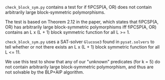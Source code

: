 `check_block_sym.py` contains a test for if fiPCSP(A, OR) does not contain arbitrarily large block-symmetric polymorphisms. 

The test is based on Theorem 2.12 in the paper, which states that fiPCSP(A, OR) has arbitrarily large block-symmetric polymorphisms iff fiPCSP(A, OR) contains an L x (L + 1) block symmetric function for all L >= 1.

`check_block_sym.py` uses a SAT-solver `Glucose3` found in `pysat.solvers` to tell whether or not there exists an L x (L + 1) block symmetric function for all L <= 11.

We use this test to show that any of our "unknown" predicates (for k = 5) do not contain arbitrarily large block-symmetric polymorphism,
and thus are not solvable by the BLP+AIP algorithm.
